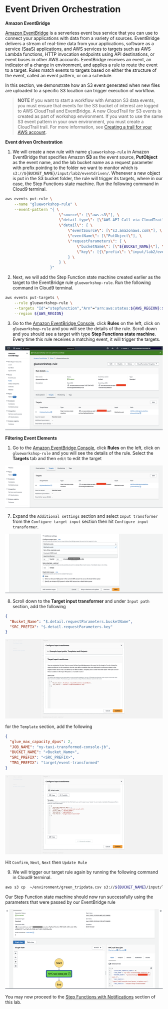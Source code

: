 # Event Driven Orchestration

**Amazon EventBridge**

[Amazon EventBridge](https://aws.amazon.com/eventbridge/) is a serverless event bus service that you can use to connect your applications with data from a variety of sources. EventBridge delivers a stream of real-time data from your applications, software as a service (SaaS) applications, and AWS services to targets such as AWS Lambda functions, HTTP invocation endpoints using API destinations, or event buses in other AWS accounts. EventBridge receives an event, an indicator of a change in environment, and applies a rule to route the event to a target. Rules match events to targets based on either the structure of the event, called an event pattern, or on a schedule.

In this section, we demonstrate how an S3 event generated when new files are uploaded to a specific S3 location can trigger execution of workflow. 

> **NOTE**
> If you want to start a workflow with Amazon S3 data events, you must ensure that events for the S3 bucket of interest are logged to AWS CloudTrail and EventBridge. A new CloudTrail for S3 events is created as part of workshop environment. If you want to use the same S3 event pattern in your own environment, you must create a CloudTrail trail. For more information, see [Creating a trail for your AWS account](https://docs.aws.amazon.com/awscloudtrail/latest/userguide/cloudtrail-create-and-update-a-trail.html).

**Event driven Orchestration**

1. We will create a new rule with name `glueworkshop-rule` in Amazon EventBridge that specifies Amazon **S3** as the event source, **PutObject** as the event name, and the lab bucket name as a request parameter with prefix pointing to the folder we want to monitor which is `s3://${BUCKET_NAME}/input/lab2/eventdriven/`. Whenever a new object is put in the S3 bucket folder, the rule will trigger its targets, where in our case, the Step Functions state machine. Run the following command in Cloud9 terminal.

```bash
aws events put-rule \
    --name "glueworkshop-rule" \
    --event-pattern "{ \
                        \"source\": [\"aws.s3\"], \
                        \"detail-type\": [\"AWS API Call via CloudTrail\"], \
                        \"detail\": { \
                            \"eventSource\": [\"s3.amazonaws.com\"], \
                            \"eventName\": [\"PutObject\"], \
                            \"requestParameters\": { \
                                \"bucketName\": [\"${BUCKET_NAME}\"], \
                                \"key\": [{\"prefix\": \"input/lab2/eventdriven/\"}]
                            } \
                        } \
                    }"
```

2. Next, we will add the Step Function state machine created earlier as the target to the EventBridge rule `glueworkshop-rule`. Run the following command in Cloud9 terminal.

```bash
aws events put-targets \
    --rule glueworkshop-rule \
    --targets "Id"="stepfunction","Arn"="arn:aws:states:${AWS_REGION}:${AWS_ACCOUNT_ID}:stateMachine:MyStateMachine","RoleArn"="arn:aws:iam::${AWS_ACCOUNT_ID}:role/AWSEventBridgeInvokeRole-glueworkshop" \
    --region ${AWS_REGION}
```
3. Go to the [Amazon EventBridge Console](https://us-east-2.console.aws.amazon.com/events/), click **Rules** on the left, click on `glueworkshop-rule` and you will see the details of the rule. Scroll down and you should see a target with type **Step Functions state machine**. Every time this rule receives a matching event, it will trigger the targets.

![Rule targets](/static/Glue%20Jobs/Lab%203/step-functions-screenshots/lab8-2-1.png)

**Filtering Event Elements**

1. Go to the [Amazon EventBridge Console](https://us-east-2.console.aws.amazon.com/events/), click **Rules** on the left, click on `glueworkshop-rule` and you will see the details of the rule. Select the **Targets** tab and then `edit` to edit the target

![failed state machine](/static/Glue%20Jobs/Lab%203/step-functions-screenshots/lab8-2-2.png)

7. Expand the `Additional settings` section and select `Input transformer` from the `Configure target input` section then hit `Configure input transformer`.

![failed state machine](/static/Glue%20Jobs/Lab%203/step-functions-screenshots/lab8-2-3.png)

8. Scroll down to the **Target input transformer** and under `Input path` section, add the following 
```JSON
{
  "Bucket_Name": "$.detail.requestParameters.bucketName",
  "SRC_PREFIX": "$.detail.requestParameters.key"
}
```
![Rule targets](/static/Glue%20Jobs/Lab%203/step-functions-screenshots/lab8-2-5.png)

for the `Template` section, add the following

```JSON
{
  "glue_max_capacity_dpus": 2,
  "JOB_NAME": "ny-taxi-transformed-console-jb",
  "BUCKET_NAME": "<Bucket_Name>",
  "SRC_PREFIX": "<SRC_PREFIX>",
  "TRG_PREFIX": "target/event-transformed"
}
```

![Rule targets](/static/Glue%20Jobs/Lab%203/step-functions-screenshots/lab8-2-6.png)

Hit `Confirm`, `Next`, `Next` then `Update Rule`


9. We will trigger our target rule again by running the following command in Cloud9 terminal.

```bash
aws s3 cp  ~/environment/green_tripdata.csv s3://${BUCKET_NAME}/input/lab2/eventdriven/
```

Our Step Function state machine should now run successfully using the parameters that were passed by our EventBridge rule


![failed state machine](/static/Glue%20Jobs/Lab%203/step-functions-screenshots/lab8-2-4.png)


You may now proceed to the [Step Functions with Notifications](/Lab%2002%3A%20Orchestration%20using%20Step%20Functions/Step%20Functions%20with%20Notifications/README.md) section of this lab.